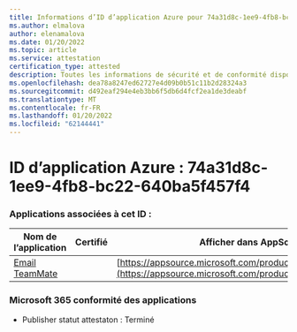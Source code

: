 ```yaml
---
title: Informations d’ID d’application Azure pour 74a31d8c-1ee9-4fb8-bc22-640ba5f457f4
ms.author: elmalova
author: elenamalova
ms.date: 01/20/2022
ms.topic: article
ms.service: attestation
certification_type: attested
description: Toutes les informations de sécurité et de conformité disponibles pour 74a31d8c-1ee9-4fb8-bc22-640ba5f457f4.
ms.openlocfilehash: dea78a8247ed62727e4d09b0b51c11b2d28324a3
ms.sourcegitcommit: d492eaf294e4eb3bb6f5db6d4fcf2ea1de3deabf
ms.translationtype: MT
ms.contentlocale: fr-FR
ms.lasthandoff: 01/20/2022
ms.locfileid: "62144441"
---
```

# <a name="azure-app-id-74a31d8c-1ee9-4fb8-bc22-640ba5f457f4"></a>ID d’application Azure : 74a31d8c-1ee9-4fb8-bc22-640ba5f457f4


### <a name="apps-associated-with-this-id"></a>Applications associées à cet ID :
| **Nom de l’application** | **Certifié** | **Afficher dans AppSource** |
|--------------|---------------|-----------------------|
| [Email TeamMate](https://docs.microsoft.com/microsoft-365-app-certification/forward/WA200002338) |  | [https://appsource.microsoft.com/product/office/WA200002338](https://appsource.microsoft.com/product/office/WA200002338) |

### <a name="microsoft-365-app-compliance-status"></a>Microsoft 365 conformité des applications
- Publisher statut attestaton : Terminé

